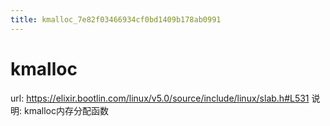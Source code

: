 ```yaml
---
title: kmalloc_7e82f03466934cf0bd1409b178ab0991
---
```


# kmalloc

url: https://elixir.bootlin.com/linux/v5.0/source/include/linux/slab.h#L531
说明: kmalloc内存分配函数